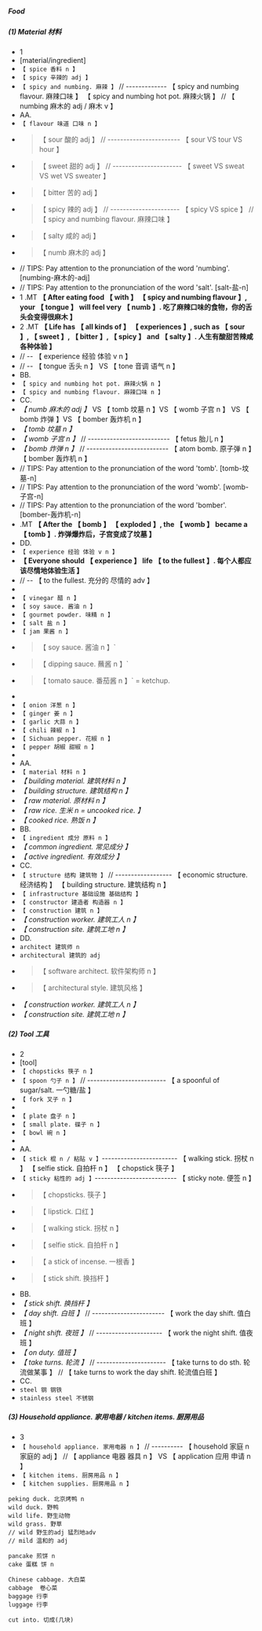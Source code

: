 ##### Food

##### (1) Material 材料

- 1
- [material/ingredient]
- `【 spice 香料 n 】`
- `【 spicy 辛辣的 adj 】`
- `【 spicy and numbing. 麻辣 】` // ------------- 【 spicy and numbing flavour. 麻辣口味 】 【 spicy and numbing hot pot. 麻辣火锅 】 // 【 numbing 麻木的 adj / 麻木 v 】
- AA.
- `【 flavour 味道 口味 n 】`
- > 【 sour 酸的 adj 】 // ----------------------- 【 sour VS tour VS hour 】
- > 【 sweet 甜的 adj 】 // ---------------------- 【 sweet VS sweat VS wet VS sweater 】
- > 【 bitter 苦的 adj 】
- > 【 spicy 辣的 adj 】 // ---------------------- 【 spicy VS spice 】 // 【 spicy and numbing flavour. 麻辣口味 】
- > 【 salty 咸的 adj 】
- > 【 numb 麻木的 adj 】
- // TIPS: Pay attention to the pronunciation of the word 'numbing'. [numbing-麻木的-adj]
- // TIPS: Pay attention to the pronunciation of the word 'salt'. [salt-盐-n]
- 1 .MT **【 After eating food 【 with 】 【 spicy and numbing flavour 】, your 【 tongue 】 will feel very 【 numb 】. 吃了麻辣口味的食物，你的舌头会变得很麻木 】**
- 2 .MT **【 Life has 【 all kinds of 】 【 experiences 】, such as 【 sour 】, 【 sweet 】, 【 bitter 】, 【 spicy 】 and 【 salty 】. 人生有酸甜苦辣咸各种体验 】**
- // -- 【 experience 经验 体验 v n 】
- // -- 【 tongue 舌头 n 】 VS 【 tone 音调 语气 n 】
- BB.
- `【 spicy and numbing hot pot. 麻辣火锅 n 】`
- `【 spicy and numbing flavour. 麻辣口味 n 】`
- CC.
- _【 numb 麻木的 adj 】_ VS 【 tomb 坟墓 n 】VS 【 womb 子宫 n 】 VS 【 bomb 炸弹 】VS 【 bomber 轰炸机 n 】
- _【 tomb 坟墓 n 】_
- _【 womb 子宫 n 】_ // -------------------------- 【 fetus 胎儿 n 】
- _【 bomb 炸弹 n 】_ // -------------------------- 【 atom bomb. 原子弹 n 】 【 bomber 轰炸机 n 】
- // TIPS: Pay attention to the pronunciation of the word 'tomb'. [tomb-坟墓-n]
- // TIPS: Pay attention to the pronunciation of the word 'womb'. [womb-子宫-n]
- // TIPS: Pay attention to the pronunciation of the word 'bomber'. [bomber-轰炸机-n]
- .MT **【 After the 【 bomb 】 【 exploded 】, the 【 womb 】 became a 【 tomb 】. 炸弹爆炸后，子宫变成了坟墓 】**
- DD.
- `【 experience 经验 体验 v n 】`
- **【 Everyone should 【 experience 】 life 【 to the fullest 】. 每个人都应该尽情地体验生活 】**
- // -- 【 to the fullest. 充分的 尽情的 adv 】
-
- `【 vinegar 醋 n 】`
- `【 soy sauce. 酱油 n 】`
- `【 gourmet powder. 味精 n 】`
- `【 salt 盐 n 】`
- `【 jam 果酱 n 】`
- > 【 soy sauce. 酱油 n 】`
- > 【 dipping sauce. 蘸酱 n 】`
- > 【 tomato sauce. 番茄酱 n 】` = ketchup.
-
- `【 onion 洋葱 n 】`
- `【 ginger 姜 n 】`
- `【 garlic 大蒜 n 】`
- `【 chili 辣椒 n 】`
- `【 Sichuan pepper. 花椒 n 】`
- `【 pepper 胡椒 甜椒 n 】`
-
- AA.
- `【 material 材料 n 】`
- _【 building material. 建筑材料 n 】_
- _【 building structure. 建筑结构 n 】_
- _【 raw material. 原材料 n 】_
- _【 raw rice. 生米 n = uncooked rice. 】_
- _【 cooked rice. 熟饭 n 】_
- BB.
- `【 ingredient 成分 原料 n 】`
- _【 common ingredient. 常见成分 】_
- _【 active ingredient. 有效成分 】_
- CC.
- `【 structure 结构 建筑物 】` // ------------------ 【 economic structure. 经济结构 】 【 building structure. 建筑结构 n 】
- `【 infrastructure 基础设施 基础结构 】`
- `【 constructor 建造者 构造器 n 】`
- `【 construction 建筑 n 】`
- _【 construction worker. 建筑工人 n 】_
- _【 construction site. 建筑工地 n 】_
- DD.
- `architect 建筑师 n`
- `architectural 建筑的 adj`
- > 【 software architect. 软件架构师 n 】
- > 【 architectural style. 建筑风格 】
- _【 construction worker. 建筑工人 n 】_
- _【 construction site. 建筑工地 n 】_

##### (2) Tool 工具

- 2
- [tool]
- `【 chopsticks 筷子 n 】`
- `【 spoon 勺子 n 】` // ------------------------- 【 a spoonful of sugar/salt. 一勺糖/盐 】
- `【 fork 叉子 n 】`
-
- `【 plate 盘子 n 】`
- `【 small plate. 碟子 n 】`
- `【 bowl 碗 n 】`
-
- AA.
- `【 stick 棍 n / 粘贴 v 】`------------------------ 【 walking stick. 拐杖 n 】 【 selfie stick. 自拍杆 n 】 【 chopstick 筷子 】
- `【 sticky 粘性的 adj 】`-------------------------- 【 sticky note. 便签 n 】
- > 【 chopsticks. 筷子 】
- > 【 lipstick. 口红 】
- > 【 walking stick. 拐杖 n 】
- > 【 selfie stick. 自拍杆 n 】
- > 【 a stick of incense. 一根香 】
- > 【 stick shift. 换挡杆 】
- BB.
- _【 stick shift. 换挡杆 】_
- _【 day shift. 白班 】_ // ----------------------- 【 work the day shift. 值白班 】
- _【 night shift. 夜班 】_ // --------------------- 【 work the night shift. 值夜班 】
- _【 on duty. 值班 】_
- _【 take turns. 轮流 】_ // ---------------------- 【 take turns to do sth. 轮流做某事 】 // 【 take turns to work the day shift. 轮流值白班 】
- CC.
- `steel 钢 钢铁`
- `stainless steel 不锈钢`

##### (3) Household appliance. 家用电器 / kitchen items. 厨房用品

- 3
- `【 household appliance. 家用电器 n 】` // ---------- 【 household 家庭 n 家庭的 adj 】 // 【 appliance 电器 器具 n 】 VS 【 application 应用 申请 n 】
- `【 kitchen items. 厨房用品 n 】`
- `【 kitchen supplies. 厨房用品 n 】`

```
peking duck. 北京烤鸭 n
wild duck. 野鸭
wild life. 野生动物
wild grass. 野草
// wild 野生的adj 猛烈地adv
// mild 温和的 adj

pancake 煎饼 n
cake 蛋糕 饼 n

Chinese cabbage. 大白菜
cabbage  卷心菜
baggage 行李
luggage 行李

cut into. 切成(几块)
```

